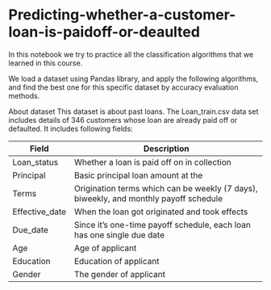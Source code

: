 # Predicting-whether-a-customer-loan-is-paidoff-or-deaulted


In this notebook we try to practice all the classification algorithms that we learned in this course.

We load a dataset using Pandas library, and apply the following algorithms, and find the best one for this specific dataset by accuracy evaluation methods.

About dataset
This dataset is about past loans. The Loan_train.csv data set includes details of 346 customers whose loan are already paid off or defaulted. It includes following fields:

| Field           | 	Description                                                                           |
| --------------- | --------------------------------------------------------------------------------------- |
| Loan_status     | Whether a loan is paid off on in collection                                             |
| Principal       | Basic principal loan amount at the                                                      |
| Terms           | Origination terms which can be weekly (7 days), biweekly, and monthly payoff schedule   |
| Effective_date  | When the loan got originated and took effects                                           |
| Due_date        | 	Since it’s one-time payoff schedule, each loan has one single due date                |
| Age             | Age of applicant                                                                        |
| Education       | Education of applicant                                                                  |
| Gender          |The gender of applicant                                                                  |
